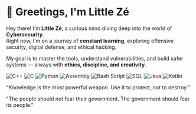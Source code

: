 # 👾 Greetings, I'm Little Zé

Hey there! I’m **Little Zé**, a curious mind diving deep into the world of **Cybersecurity**.  
Right now, I’m on a journey of **constant learning**, exploring offensive security, digital defense, and ethical hacking.

My goal is to master the tools, understand vulnerabilities, and build safer systems — always with **ethics, discipline, and creativity**.

![C++](https://img.shields.io/badge/C++-00599C?style=for-the-badge&logo=cplusplus&logoColor=white)
![C](https://img.shields.io/badge/C-000000?style=for-the-badge&logo=c&logoColor=white)
![Python](https://img.shields.io/badge/Python-3776AB?style=for-the-badge&logo=python&logoColor=white)
![Assembly](https://img.shields.io/badge/Assembly-6E4C13?style=for-the-badge&logo=assembler&logoColor=white)
![Bash Script](https://img.shields.io/badge/Bash%20Script-4EAA25?style=for-the-badge&logo=gnubash&logoColor=white)
![SQL](https://img.shields.io/badge/SQL-4479A1?style=for-the-badge&logo=mysql&logoColor=white)
![Java](https://img.shields.io/badge/Java-ED8B00?style=for-the-badge&logo=openjdk&logoColor=white)
![Kotlin](https://img.shields.io/badge/Kotlin-7F52FF?style=for-the-badge&logo=kotlin&logoColor=white)

“Knowledge is the most powerful weapon. Use it to protect, not to destroy.”

"The people should not fear their government. The government should fear its people."
